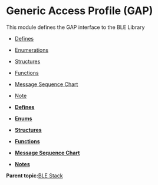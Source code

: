 # Generic Access Profile \(GAP\)

This module defines the GAP interface to the BLE Library

-   [Defines](GUID-9781CD29-3C4B-41EE-8F98-355D2AA99482.md)
-   [Enumerations](GUID-80C9765D-2A0B-4D37-B051-2CB71C3BE226.md)
-   [Structures](GUID-230368B0-FB2A-4967-A471-691387B35A9E.md)
-   [Functions](GUID-0DD261BF-40D6-42CD-8806-9B93D259D1CC.md)
-   [Message Sequence Chart](GUID-30D405B5-0472-4B35-AD01-4DDF330F3091.md)
-   [Note](GUID-3AAB4DF8-CFD7-488F-A6EB-DB834CFB62E9.md)

-   **[Defines](GUID-9781CD29-3C4B-41EE-8F98-355D2AA99482.md)**  

-   **[Enums](GUID-80C9765D-2A0B-4D37-B051-2CB71C3BE226.md)**  

-   **[Structures](GUID-230368B0-FB2A-4967-A471-691387B35A9E.md)**  

-   **[Functions](GUID-0DD261BF-40D6-42CD-8806-9B93D259D1CC.md)**  

-   **[Message Sequence Chart](GUID-30D405B5-0472-4B35-AD01-4DDF330F3091.md)**  

-   **[Notes](GUID-3AAB4DF8-CFD7-488F-A6EB-DB834CFB62E9.md)**  


**Parent topic:**[BLE Stack](GUID-D5EE0E9F-016B-40BD-842B-1AE3B215DFE7.md)

